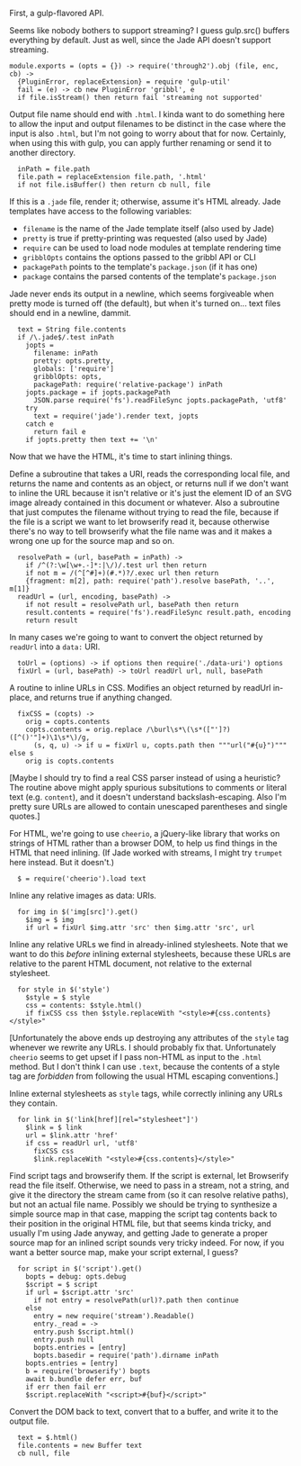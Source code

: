 First, a gulp-flavored API.

Seems like nobody bothers to support streaming?  I guess gulp.src()
buffers everything by default.  Just as well, since the Jade API
doesn't support streaming.

    module.exports = (opts = {}) -> require('through2').obj (file, enc, cb) ->
      {PluginError, replaceExtension} = require 'gulp-util'
      fail = (e) -> cb new PluginError 'gribbl', e
      if file.isStream() then return fail 'streaming not supported'

Output file name should end with `.html`.  I kinda want to do
something here to allow the input and output filenames to be distinct
in the case where the input is also `.html`, but I'm not going to
worry about that for now.  Certainly, when using this with gulp,
you can apply further renaming or send it to another directory.

      inPath = file.path
      file.path = replaceExtension file.path, '.html'
      if not file.isBuffer() then return cb null, file

If this is a `.jade` file, render it; otherwise, assume it's HTML
already.  Jade templates have access to the following variables:

* `filename` is the name of the Jade template itself (also used by Jade)
* `pretty` is true if pretty-printing was requested (also used by Jade)
* `require` can be used to load node modules at template rendering time
* `gribblOpts` contains the options passed to the gribbl API or CLI
* `packagePath` points to the template's `package.json` (if it has one)
* `package` contains the parsed contents of the template's `package.json`

Jade never ends its output in a newline, which seems forgiveable
when pretty mode is turned off (the default), but when it's turned
on... text files should end in a newline, dammit.

      text = String file.contents
      if /\.jade$/.test inPath
        jopts =
          filename: inPath
          pretty: opts.pretty,
          globals: ['require']
          gribblOpts: opts,
          packagePath: require('relative-package') inPath
        jopts.package = if jopts.packagePath
          JSON.parse require('fs').readFileSync jopts.packagePath, 'utf8'
        try
          text = require('jade').render text, jopts
        catch e
          return fail e
        if jopts.pretty then text += '\n'

Now that we have the HTML, it's time to start inlining things.

Define a subroutine that takes a URI, reads the corresponding local
file, and returns the name and contents as an object, or returns
null if we don't want to inline the URL because it isn't relative
or it's just the element ID of an SVG image already contained in
this document or whatever.  Also a subroutine that just computes
the filename without trying to read the file, because if the file
is a script we want to let browserify read it, because otherwise
there's no way to tell browserify what the file name was and it
makes a wrong one up for the source map and so on.

      resolvePath = (url, basePath = inPath) ->
        if /^(?:\w[\w+.-]*:|\/)/.test url then return
        if not m = /(^[^#]+)(#.*)?/.exec url then return
        {fragment: m[2], path: require('path').resolve basePath, '..', m[1]}
      readUrl = (url, encoding, basePath) ->
        if not result = resolvePath url, basePath then return
        result.contents = require('fs').readFileSync result.path, encoding
        return result

In many cases we're going to want to convert the object returned by
`readUrl` into a `data:` URI.

      toUrl = (options) -> if options then require('./data-uri') options
      fixUrl = (url, basePath) -> toUrl readUrl url, null, basePath

A routine to inline URLs in CSS.  Modifies an object returned by
readUrl in-place, and returns true if anything changed.

      fixCSS = (copts) ->
        orig = copts.contents
        copts.contents = orig.replace /\burl\s*\(\s*(["']?)([^()'"]+)\1\s*\)/g,
          (s, q, u) -> if u = fixUrl u, copts.path then """url("#{u}")""" else s
        orig is copts.contents

[Maybe I should try to find a real CSS parser instead of using a
heuristic?  The routine above might apply spurious subsitutions to
comments or literal text (e.g. `content`), and it doesn't understand
backslash-escaping.  Also I'm pretty sure URLs are allowed to contain
unescaped parentheses and single quotes.]

For HTML, we're going to use `cheerio`, a jQuery-like library that
works on strings of HTML rather than a browser DOM, to help us find
things in the HTML that need inlining.  (If Jade worked with streams,
I might try `trumpet` here instead.  But it doesn't.)

      $ = require('cheerio').load text

Inline any relative images as data: URIs.

      for img in $('img[src]').get()
        $img = $ img
        if url = fixUrl $img.attr 'src' then $img.attr 'src', url

Inline any relative URLs we find in already-inlined stylesheets.
Note that we want to do this *before* inlining external stylesheets,
because these URLs are relative to the parent HTML document, not
relative to the external stylesheet.

      for style in $('style')
        $style = $ style
        css = contents: $style.html()
        if fixCSS css then $style.replaceWith "<style>#{css.contents}</style>"

[Unfortunately the above ends up destroying any attributes of the
`style` tag whenever we rewrite any URLs.  I should probably fix
that.  Unfortunately `cheerio` seems to get upset if I pass non-HTML
as input to the `.html` method.  But I don't think I can use `.text`,
because the contents of a style tag are *forbidden* from following
the usual HTML escaping conventions.]

Inline external stylesheets as `style` tags, while correctly inlining
any URLs they contain.

      for link in $('link[href][rel="stylesheet"]')
        $link = $ link
        url = $link.attr 'href'
        if css = readUrl url, 'utf8'
          fixCSS css
          $link.replaceWith "<style>#{css.contents}</style>"

Find script tags and browserify them.  If the script is external,
let Browserify read the file itself.  Otherwise, we need to pass
in a stream, not a string, and give it the directory the stream
came from (so it can resolve relative paths), but not an actual
file name.  Possibly we should be trying to synthesize a simple
source map in that case, mapping the script tag contents back to
their position in the original HTML file, but that seems kinda
tricky, and usually I'm using Jade anyway, and getting Jade to
generate a proper source map for an inlined script sounds very
tricky indeed.  For now, if you want a better source map, make your
script external, I guess?

      for script in $('script').get()
        bopts = debug: opts.debug
        $script = $ script
        if url = $script.attr 'src'
          if not entry = resolvePath(url)?.path then continue
        else
          entry = new require('stream').Readable()
          entry._read = ->
          entry.push $script.html()
          entry.push null
          bopts.entries = [entry]
          bopts.basedir = require('path').dirname inPath
        bopts.entries = [entry]
        b = require('browserify') bopts
        await b.bundle defer err, buf
        if err then fail err
        $script.replaceWith "<script>#{buf}</script>"

Convert the DOM back to text, convert that to a buffer, and write
it to the output file.

      text = $.html()
      file.contents = new Buffer text
      cb null, file
